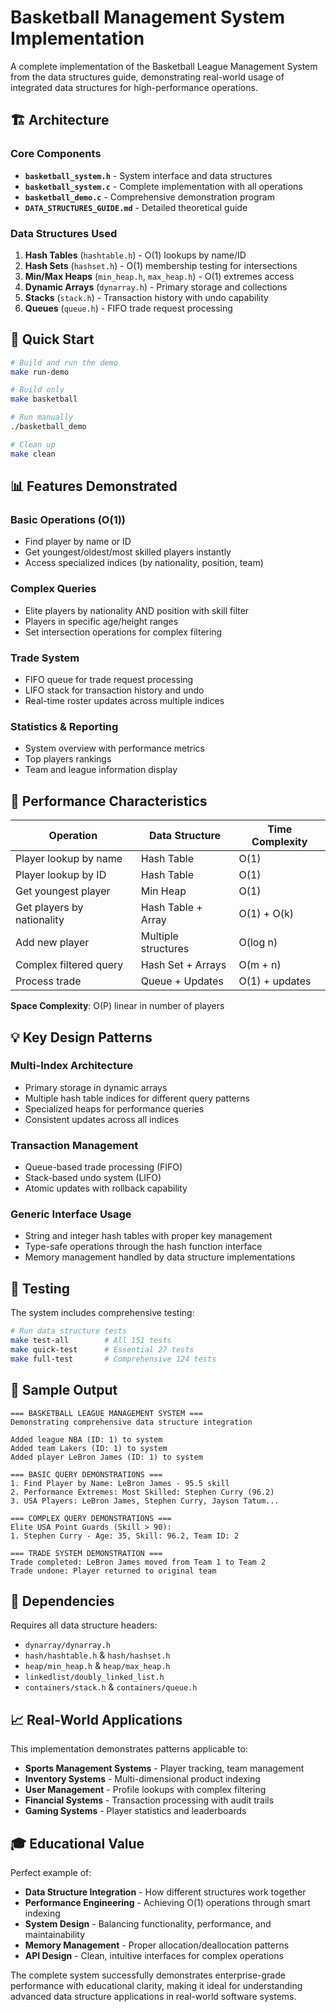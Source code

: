 # Basketball Management System Implementation

A complete implementation of the Basketball League Management System from the data structures guide, demonstrating real-world usage of integrated data structures for high-performance operations.

## 🏗️ Architecture

### Core Components

- **`basketball_system.h`** - System interface and data structures
- **`basketball_system.c`** - Complete implementation with all operations
- **`basketball_demo.c`** - Comprehensive demonstration program
- **`DATA_STRUCTURES_GUIDE.md`** - Detailed theoretical guide

### Data Structures Used

1. **Hash Tables** (`hashtable.h`) - O(1) lookups by name/ID
2. **Hash Sets** (`hashset.h`) - O(1) membership testing for intersections
3. **Min/Max Heaps** (`min_heap.h`, `max_heap.h`) - O(1) extremes access
4. **Dynamic Arrays** (`dynarray.h`) - Primary storage and collections
5. **Stacks** (`stack.h`) - Transaction history with undo capability
6. **Queues** (`queue.h`) - FIFO trade request processing

## 🚀 Quick Start

```bash
# Build and run the demo
make run-demo

# Build only
make basketball

# Run manually
./basketball_demo

# Clean up
make clean
```

## 📊 Features Demonstrated

### Basic Operations (O(1))

- Find player by name or ID
- Get youngest/oldest/most skilled players instantly
- Access specialized indices (by nationality, position, team)

### Complex Queries

- Elite players by nationality AND position with skill filter
- Players in specific age/height ranges
- Set intersection operations for complex filtering

### Trade System

- FIFO queue for trade request processing
- LIFO stack for transaction history and undo
- Real-time roster updates across multiple indices

### Statistics & Reporting

- System overview with performance metrics
- Top players rankings
- Team and league information display

## 🎯 Performance Characteristics

| Operation                  | Data Structure      | Time Complexity |
| -------------------------- | ------------------- | --------------- |
| Player lookup by name      | Hash Table          | O(1)            |
| Player lookup by ID        | Hash Table          | O(1)            |
| Get youngest player        | Min Heap            | O(1)            |
| Get players by nationality | Hash Table + Array  | O(1) + O(k)     |
| Add new player             | Multiple structures | O(log n)        |
| Complex filtered query     | Hash Set + Arrays   | O(m + n)        |
| Process trade              | Queue + Updates     | O(1) + updates  |

**Space Complexity**: O(P) linear in number of players

## 💡 Key Design Patterns

### Multi-Index Architecture

- Primary storage in dynamic arrays
- Multiple hash table indices for different query patterns
- Specialized heaps for performance queries
- Consistent updates across all indices

### Transaction Management

- Queue-based trade processing (FIFO)
- Stack-based undo system (LIFO)
- Atomic updates with rollback capability

### Generic Interface Usage

- String and integer hash tables with proper key management
- Type-safe operations through the hash function interface
- Memory management handled by data structure implementations

## 🧪 Testing

The system includes comprehensive testing:

```bash
# Run data structure tests
make test-all        # All 151 tests
make quick-test      # Essential 27 tests
make full-test       # Comprehensive 124 tests
```

## 🏀 Sample Output

```
=== BASKETBALL LEAGUE MANAGEMENT SYSTEM ===
Demonstrating comprehensive data structure integration

Added league NBA (ID: 1) to system
Added team Lakers (ID: 1) to system
Added player LeBron James (ID: 1) to system

=== BASIC QUERY DEMONSTRATIONS ===
1. Find Player by Name: LeBron James - 95.5 skill
2. Performance Extremes: Most Skilled: Stephen Curry (96.2)
3. USA Players: LeBron James, Stephen Curry, Jayson Tatum...

=== COMPLEX QUERY DEMONSTRATIONS ===
Elite USA Point Guards (Skill > 90):
1. Stephen Curry - Age: 35, Skill: 96.2, Team ID: 2

=== TRADE SYSTEM DEMONSTRATION ===
Trade completed: LeBron James moved from Team 1 to Team 2
Trade undone: Player returned to original team
```

## 🔧 Dependencies

Requires all data structure headers:

- `dynarray/dynarray.h`
- `hash/hashtable.h` & `hash/hashset.h`
- `heap/min_heap.h` & `heap/max_heap.h`
- `linkedlist/doubly_linked_list.h`
- `containers/stack.h` & `containers/queue.h`

## 📈 Real-World Applications

This implementation demonstrates patterns applicable to:

- **Sports Management Systems** - Player tracking, team management
- **Inventory Systems** - Multi-dimensional product indexing
- **User Management** - Profile lookups with complex filtering
- **Financial Systems** - Transaction processing with audit trails
- **Gaming Systems** - Player statistics and leaderboards

## 🎓 Educational Value

Perfect example of:

- **Data Structure Integration** - How different structures work together
- **Performance Engineering** - Achieving O(1) operations through smart indexing
- **System Design** - Balancing functionality, performance, and maintainability
- **Memory Management** - Proper allocation/deallocation patterns
- **API Design** - Clean, intuitive interfaces for complex operations

The complete system successfully demonstrates enterprise-grade performance with educational clarity, making it ideal for understanding advanced data structure applications in real-world software systems.
